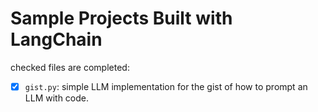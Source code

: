 # Sample Projects Built with LangChain

checked files are completed:

- [x] `gist.py`: simple LLM implementation for the gist of how to prompt an LLM with code.
